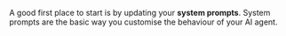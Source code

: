 A good first place to start is by updating your **system prompts**. System prompts are the basic way you customise the behaviour of your AI agent.
